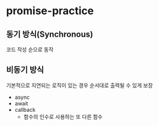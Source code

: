 # promise-practice

## 동기 방식(Synchronous)

코드 작성 순으로 동작

## 비동기 방식

기본적으로 지연되는 로직이 있는 경우 순서대로 출력될 수 있게 보장

- async
- await
- callback
  - 함수의 인수로 사용하는 또 다른 함수
